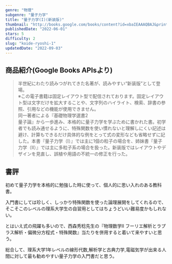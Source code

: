 ```yaml
---
genre: "物理"
subgenre: "量子力学"
title: "量子力学(I)(新装版)"
thumbnail: "http://books.google.com/books/content?id=xbaIEAAAQBAJ&printsec=frontcover&img=1&zoom=1&edge=curl&source=gbs_api"
publishedDate: "2022-06-01"
stars: 5
difficulty: 2
slug: "koide-ryoshi-1"
updatedDate: "2022-09-03"
---
```


## 商品紹介(Google Books APIsより)

> 半世紀にわたり読みつがれてきた名著が、読みやすい“新装版”として登場。  
> ※この電子書籍は固定レイアウト型で配信されております。固定レイアウト型は文字だけを拡大することや、文字列のハイライト、検索、辞書の参照、引用などの機能が使用できません。  
> 同一著者による『基礎物理学選書2  
> 量子論』から一歩進み、本格的に量子力学を学ぶために書かれた書。初学者でも読み通せるように、特殊関数を使い慣れないと理解しにくい記述は避け、計算もできるだけ具体的な例をとって式の変形なども省略せずに記した。本書『量子力学（I）』では主に1個の粒子の場合を、姉妹書『量子力学（II）』では主に多粒子系の場合を扱った。新装版ではレイアウトやデザインを見直し、誤植や用語の不統一の修正を行った。

## 書評

初めて量子力学を本格的に勉強した時に使って、個人的に思い入れのある教科書。

入門書にしては珍しく、しっかり特殊関数を使った論理展開をしてくれるので、そこそこのレベルの理系大学生の自習用としてはちょうどいい難易度かもしれない。

とはいえ式の飛躍も多いので、西森秀稔先生の『物理数学II フーリエ解析とラプラス解析・偏微分方程式・特殊関数』当たりを併用すると着いて来やすいと思う。

総合して、理系大学1年レベルの線形代数,解析学と古典力学,電磁気学が出来る人間に対して最も勧めやすい量子力学の入門書だと思う。

